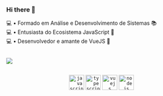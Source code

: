 
### Hi there 👋

💻 • Formado em Análise e Desenvolvimento de Sistemas 📚  <br />
💻 • Entusiasta do Ecosistema JavaScript 💛  <br />
💻 • Desenvolvedor e amante de VueJS 💚  <br />

##

<img src="https://raw.githubusercontent.com/WeslleyJs/WeslleyJs/main/card.svg" />

##
<div style="display: inline_block" align="center">
<code><img height="40" alt="javascript" src="https://raw.githubusercontent.com/WeslleyJs/WeslleyJs/main/JAVASCRIPT.svg"></code>
<code><img height="40" alt="typescript" src="https://raw.githubusercontent.com/WeslleyJs/WeslleyJs/main/TYPESCRIPT.svg"></code>
<code><img height="40" alt="vuejs" src="https://raw.githubusercontent.com/WeslleyJs/WeslleyJs/main/VUE%20JS.svg"></code>
<code><img height="40" alt="nodejs" src="https://raw.githubusercontent.com/WeslleyJs/WeslleyJs/main/NODE%20JS.svg"></code>    
</div>

